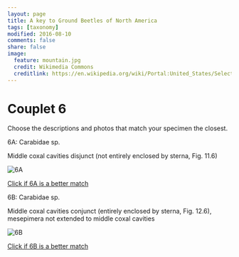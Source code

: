 ```yaml
---
layout: page
title: A key to Ground Beetles of North America
tags: [taxonomy]
modified: 2016-08-10
comments: false
share: false
image:
  feature: mountain.jpg
  credit: Wikimedia Commons
  creditlink: https://en.wikipedia.org/wiki/Portal:United_States/Selected_panorama#/media/File:Mount_Ellinor,_Mount_Washington_Panorama.jpg
---
```


# Couplet 6


Choose the descriptions and photos that match your specimen the closest. 

6A: Carabidae sp. 

Middle coxal cavities disjunct (not entirely enclosed by sterna, Fig. 11.6)

![6A](//klevan.github.io/images/keyfigs/Key1_6_6A.png)

[Click if 6A is a better match](//klevan.github.io/dynamicTaxonomy/Key1_7)


6B: Carabidae sp. 

Middle coxal cavities conjunct (entirely enclosed by sterna, Fig. 12.6), mesepimera not extended to middle coxal cavities

![6B](//klevan.github.io/images/keyfigs/Key1_6_6B.png)

[Click if 6B is a better match](//klevan.github.io/dynamicTaxonomy/Key1_21)

